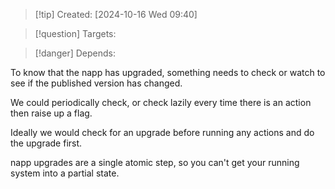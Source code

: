 
>[!tip] Created: [2024-10-16 Wed 09:40]

>[!question] Targets: 

>[!danger] Depends: 

To know that the napp has upgraded, something needs to check or watch to see if the published version has changed.

We could periodically check, or check lazily every time there is an action then raise up a flag.

Ideally we would check for an upgrade before running any actions and do the upgrade first.

napp upgrades are a single atomic step, so you can't get your running system into a partial state.